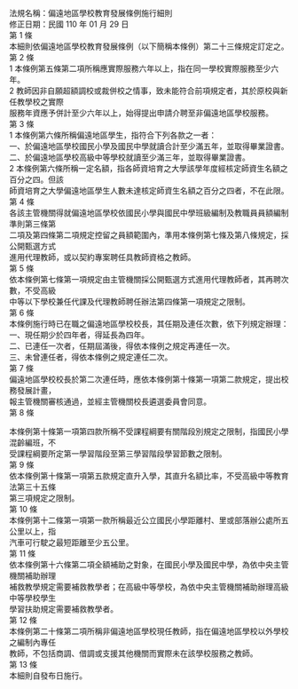 法規名稱：偏遠地區學校教育發展條例施行細則  
修正日期：民國 110 年 01 月 29 日  
第 1 條  
本細則依偏遠地區學校教育發展條例（以下簡稱本條例）第二十三條規定訂定之。  
第 2 條  
1 本條例第五條第二項所稱應實際服務六年以上，指在同一學校實際服務至少六年。  
2 教師因非自願超額調校或裁併校之情事，致未能符合前項規定者，其於原校與新任教學校之實際  
服務年資應予併計至少六年以上，始得提出申請介聘至非偏遠地區學校服務。  
第 3 條  
1 本條例第六條所稱偏遠地區學生，指符合下列各款之一者：  
一、於偏遠地區學校國民小學及國民中學就讀合計至少滿五年，並取得畢業證書。  
二、於偏遠地區學校高級中等學校就讀至少滿三年，並取得畢業證書。  
2 本條例第六條所稱一定名額，指各師資培育之大學該學年度經核定師資生名額之百分之四。但該  
師資培育之大學偏遠地區學生人數未達核定師資生名額之百分之四者，不在此限。  
第 4 條  
各該主管機關得就偏遠地區學校依國民小學與國民中學班級編制及教職員員額編制準則第三條第  
二項及第四條第二項規定控留之員額範圍內，準用本條例第七條及第八條規定，採公開甄選方式  
進用代理教師，或以契約專案聘任具教師資格之教師。  
第 5 條  
依本條例第七條第一項規定由主管機關採公開甄選方式進用代理教師者，其再聘次數，不受高級  
中等以下學校兼任代課及代理教師聘任辦法第四條第一項規定之限制。  
第 6 條  
本條例施行時已在職之偏遠地區學校校長，其任期及連任次數，依下列規定辦理：  
一、現任期少於四年者，得延長為四年。  
二、已連任一次者，任期屆滿後，得依本條例之規定再連任一次。  
三、未曾連任者，得依本條例之規定連任二次。  
第 7 條  
偏遠地區學校校長於第二次連任時，應依本條例第十條第一項第二款規定，提出校務發展計畫，  
報主管機關審核通過，並經主管機關校長遴選委員會同意。  
第 8 條  


本條例第十條第一項第四款所稱不受課程綱要有關階段別規定之限制，指國民小學混齡編班，不  
受課程綱要所定第一學習階段至第三學習階段學習節數之限制。  
第 9 條  
依本條例第十條第一項第五款規定直升入學，其直升名額比率，不受高級中等教育法第三十五條  
第三項規定之限制。  
第 10 條  
本條例第十二條第一項第一款所稱最近公立國民小學距離村、里或部落辦公處所五公里以上，指  
汽車可行駛之最短距離至少五公里。  
第 11 條  
依本條例第十六條第二項全額補助之對象，在國民小學及國民中學，為依中央主管機關補助辦理  
補救教學規定需要補救教學者；在高級中等學校，為依中央主管機關補助辦理高級中等學校學生  
學習扶助規定需要補救教學者。  
第 12 條  
本條例第二十條第二項所稱非偏遠地區學校現任教師，指在偏遠地區學校以外學校之編制內專任  
教師，不包括商調、借調或支援其他機關而實際未在該學校服務之教師。  
第 13 條  
本細則自發布日施行。  



